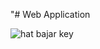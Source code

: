"# Web Application


![hat bajar key](https://user-images.githubusercontent.com/69858580/125101810-725cd900-e0fc-11eb-83a6-be636d4287eb.png)
